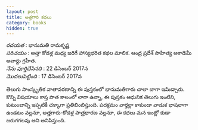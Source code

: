 ```yaml
---
layout: post
title: అత్తగారి కథలు
category: books
hidden: true
---
```


*రచయత* : భానుమతి రామకృష్ణ <br/>
*పరిచయం* : అత్తా కోడళ్ల మధ్య జరిగే హాస్యభరిత కథల మాలిక. ఆంధ్ర ప్రదేశ్ సాహిత్య అకాడెమీ అవార్డు గ్రహీత.<br/>
*నేను పూర్తిచేసినది* : 22 డిసెంబర్ 2017న <br/>
*మొదలుపెట్టింది* : 17 డిసెంబర్ 2017న 

తెలుగు సాంస్కృతిక వాతావరణాన్ని ఈ పుస్తకంలో భానుమతిగారు చాలా బాగా ఇమిడ్చారు. కొన్ని విషయాలు కాస్త పాత కాలంలో లాగా ఉన్నా, ఈ పుస్తకం ఆధునిక తెలుగు ఇంటిని, కుటుంబాన్ని ఇప్పటికీ చక్కాగా ప్రతిబింబిస్తుంది. పదక్రమం వార్తల్లా కాకుండా వాడుక భాషలాగా ఉండటం వల్లనూ, అత్తగారు-కోడళ్ల పాత్రధారణ వల్లనూ, ఈ కధలు మన ఇంట్లో కుడా జరుగగలవు అని అనిపిస్తుంది.